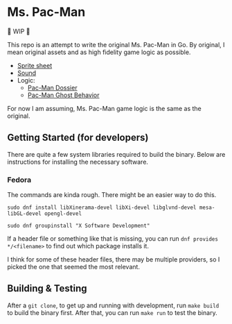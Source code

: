# Ms. Pac-Man
:construction: WIP :construction:

This repo is an attempt to write the original Ms. Pac-Man in Go. By original, I mean original assets and as high fidelity game logic as possible.

- [Sprite sheet](https://www.spriters-resource.com/arcade/mspacman/sheet/21043/)
- [Sound](https://www.sounds-resource.com/arcade/mspacman/sound/16742/)
- Logic:
    - [Pac-Man Dossier](https://www.gamedeveloper.com/design/the-pac-man-dossier)
    - [Pac-Man Ghost Behavior](https://gameinternals.com/understanding-pac-man-ghost-behavior)

For now I am assuming, Ms. Pac-Man game logic is the same as the original.
## Getting Started (for developers)

There are quite a few system libraries required to build the binary. Below are instructions for installing the necessary software.

### Fedora

The commands are kinda rough. There might be an easier way to do this.

```
sudo dnf install libXinerama-devel libXi-devel libglvnd-devel mesa-libGL-devel opengl-devel

sudo dnf groupinstall "X Software Development"
```

If a header file or something like that is missing, you can run `dnf provides */<filename>` to find out which package installs it.

I think for some of these header files, there may be multiple providers, so I picked the one that seemed the most relevant.


## Building & Testing

After a `git clone`, to get up and running with development, run `make build` to build the binary first. After that, you can run `make run` to test the binary.

